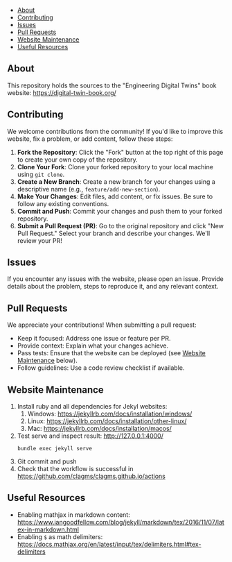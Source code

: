 - [About](#about)
- [Contributing](#contributing)
- [Issues](#issues)
- [Pull Requests](#pull-requests)
- [Website Maintenance](#website-maintenance)
- [Useful Resources](#useful-resources)

## About

This repository holds the sources to the "Engineering Digital Twins" book website: https://digital-twin-book.org/

## Contributing

We welcome contributions from the community! If you'd like to improve this website, fix a problem, or add content, follow these steps:
1.  **Fork the Repository**: Click the "Fork" button at the top right of this page to create your own copy of the repository.
2.  **Clone Your Fork**: Clone your forked repository to your local machine using `git clone`.
3.  **Create a New Branch**: Create a new branch for your changes using a descriptive name (e.g., `feature/add-new-section`).
4.  **Make Your Changes**: Edit files, add content, or fix issues. Be sure to follow any existing conventions.
5.  **Commit and Push**: Commit your changes and push them to your forked repository.
6.  **Submit a Pull Request (PR)**: Go to the original repository and click "New Pull Request." Select your branch and describe your changes. We'll review your PR!

## Issues

If you encounter any issues with the website, please open an issue. 
Provide details about the problem, steps to reproduce it, and any relevant context.

## Pull Requests

We appreciate your contributions! When submitting a pull request:
- Keep it focused: Address one issue or feature per PR.
- Provide context: Explain what your changes achieve.
- Pass tests: Ensure that the website can be deployed (see [Website Maintenance](#website-maintenance) below).
- Follow guidelines: Use a code review checklist if available.

## Website Maintenance

1. Install ruby and all dependencies for Jekyl websites:
   1. Windows: https://jekyllrb.com/docs/installation/windows/
   2. Linux: https://jekyllrb.com/docs/installation/other-linux/
   3. Mac: https://jekyllrb.com/docs/installation/macos/
2. Test serve and inspect result: http://127.0.0.1:4000/
   ```
   bundle exec jekyll serve
   ```
3. Git commit and push
4. Check that the workflow is successful in https://github.com/clagms/clagms.github.io/actions


## Useful Resources

- Enabling mathjax in markdown content: https://www.iangoodfellow.com/blog/jekyll/markdown/tex/2016/11/07/latex-in-markdown.html
- Enabling `$` as math delimiters: https://docs.mathjax.org/en/latest/input/tex/delimiters.html#tex-delimiters
